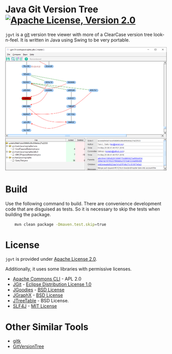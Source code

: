 # Java Git Version Tree [![Apache License, Version 2.0](https://img.shields.io/badge/license-Apache--2.0-blue.svg)](http://www.apache.org/licenses/LICENSE-2.0)

`jgvt` is a [git](https://git-scm.com/) version tree viewer with more
of a ClearCase version tree look-n-feel.  It is written in Java using Swing
to be very portable.

![jgvt](docs/_images/jgvt.png)

# Build

Use the following command to build.  There are convenience development
code that are disguised as tests.  So it is necessary to skip the
tests when building the package.

```bash
	mvn clean package -Dmaven.test.skip=true
```

# License

`jgvt` is provided under [Apache License 2.0](http://www.apache.org/licenses/LICENSE-2.0).

Additionally, it uses some libraries with permissive licenses.

* [Apache Commons CLI](http://commons.apache.org/proper/commons-cli/) - APL 2.0
* [JGit](https://www.eclipse.org/jgit/) - [Eclipse Distribution License 1.0](https://www.eclipse.org/org/documents/edl-v10.php)
* [JGoodies](http://www.jgoodies.com/freeware/libraries/) - [BSD License](http://www.jgoodies.com/downloads/libraries/)
* [JGraphX](https://github.com/jgraph/jgraphx) - [BSD License](https://github.com/jgraph/jgraphx/blob/master/license.txt)
* [JTreeTable](https://web.archive.org/web/20120626111926/http://java.sun.com/products/jfc/tsc/articles/treetable1/index.html) - BSD License.
* [SLF4J](https://www.slf4j.org/) - [MIT License](https://www.slf4j.org/license.html)

# Other Similar Tools

* [gitk](https://git-scm.com/docs/gitk)
* [GitVersionTree](https://github.com/crc8/GitVersionTree)
